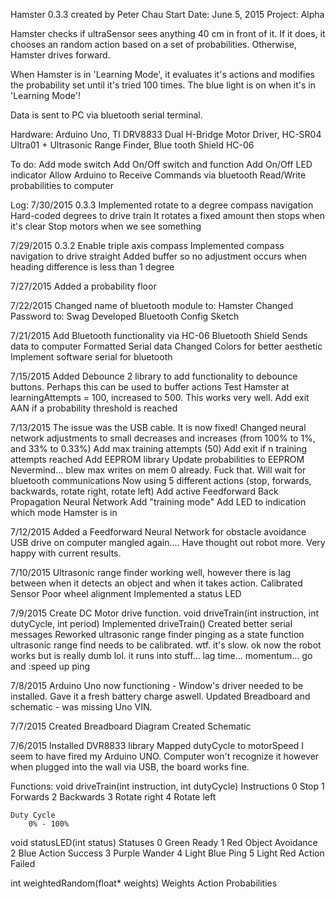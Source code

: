 Hamster 0.3.3 created by Peter Chau
Start Date: June 5, 2015
Project: Alpha

Hamster checks if ultraSensor sees anything 40 cm in front of it. If it does, it chooses an random action based on a set of probabilities. Otherwise, Hamster drives forward. 

When Hamster is in 'Learning Mode', it evaluates it's actions and modifies the probability set until it's tried 100 times. The blue light is on when it's in 'Learning Mode'!

Data is sent to PC via bluetooth serial terminal.

Hardware: Arduino Uno, TI DRV8833 Dual H-Bridge Motor Driver, HC-SR04 Ultra01 + Ultrasonic Range Finder, Blue tooth Shield HC-06

To do:
Add mode switch
Add On/Off switch and function
Add On/Off LED indicator
Allow Arduino to Receive Commands via bluetooth
Read/Write probabilities to computer

Log:
7/30/2015 0.3.3
Implemented rotate to a degree compass navigation
	Hard-coded degrees to drive train
	It rotates a fixed amount then stops when it's clear
Stop motors when we see something	

7/29/2015 0.3.2
Enable triple axis compass
Implemented compass navigation to drive straight
	Added buffer so no adjustment occurs when heading difference is less than 1 degree 

7/27/2015
Added a probability floor

7/22/2015
Changed name of bluetooth module to: Hamster
Changed Password to: Swag
Developed Bluetooth Config Sketch

7/21/2015
Add Bluetooth functionality via HC-06 Bluetooth Shield
	Sends data to computer
	Formatted Serial data
Changed Colors for better aesthetic
Implement software serial for bluetooth

7/15/2015
Added Debounce 2 library to add functionality to debounce buttons. Perhaps this can be used to buffer actions
Test Hamster at learningAttempts = 100, increased to 500. This works very well.
Add exit AAN if a probability threshold is reached

7/13/2015
The issue was the USB cable. It is now fixed!
Changed neural network adjustments to small decreases and increases (from 100% to 1%, and 33% to 0.33%)
Add max training attempts (50)
  Add exit if n training attempts reached
Add EEPROM library
  Update probabilities to EEPROM
  Nevermind... blew max writes on mem 0 already. Fuck that. Will wait for bluetooth communications
Now using 5 different actions (stop, forwards, backwards, rotate right, rotate left)
Add active Feedforward Back Propagation Neural Network
  Add "training mode"
  Add LED to indication which mode Hamster is in

7/12/2015
Added a Feedforward Neural Network for obstacle avoidance
USB drive on computer mangled again.... Have thought out robot more. Very happy with current results.

7/10/2015
Ultrasonic range finder working well, however there is lag between when it detects an object and when it takes action.
  Calibrated Sensor
Poor wheel alignment
Implemented a status LED

7/9/2015
Create DC Motor drive function. void driveTrain(int instruction, int dutyCycle, int period)
Implemented driveTrain()
Created better serial messages
Reworked ultrasonic range finder pinging as a state function
ultrasonic range find needs to be calibrated. wtf. it's slow.
ok now the robot works but is really dumb lol. it runs into stuff... lag time... momentum... go and :speed up ping

7/8/2015
Arduino Uno now functioning - Window's driver needed to be installed. Gave it a fresh battery charge aswell.
Updated Breadboard and schematic - was missing Uno VIN.

7/7/2015
Created Breadboard Diagram
Created Schematic

7/6/2015
Installed DVR8833 library
Mapped dutyCycle to motorSpeed
I seem to have fired my Arduino UNO. Computer won't recognize it however when plugged into the wall via USB, the board works fine.

Functions:
void driveTrain(int instruction, int dutyCycle)
	Instructions
		0	Stop
		1	Forwards
		2	Backwards
		3	Rotate right
		4	Rotate left

	Duty Cycle
		0% - 100%

void statusLED(int status)
	Statuses
		0	Green		Ready
		1	Red 		Object Avoidance
		2	Blue 		Action Success
		3	Purple		Wander
		4	Light Blue 	Ping
		5	Light Red 	Action Failed

int weightedRandom(float* weights)
	Weights
		Action Probabilities
